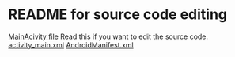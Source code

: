 # README for source code editing
[MainAcivity file](/app/src/main/java/com/example/controlapp310/MainActivity.java/)
Read this if you want to edit the source code. 
[activity_main.xml](/app/src/main/res/layout/activity_main.xml/)
[AndroidManifest.xml](/app/src/main/AndroidManifest.xml/)
